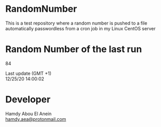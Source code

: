 # RandomNumber    
This is a test repository where a random number is pushed to a file automatically passwordless from a cron job in my Linux CentOS server    
# Random Number of the last run   
84
      
Last update (GMT +1)    
12/25/20 14:00:02
# Developer    
Hamdy Abou El Anein   
hamdy.aea@protonmail.com
